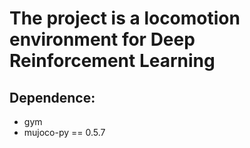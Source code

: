 # The project is a locomotion environment for Deep Reinforcement Learning


## Dependence:
* gym 
* mujoco-py == 0.5.7

  